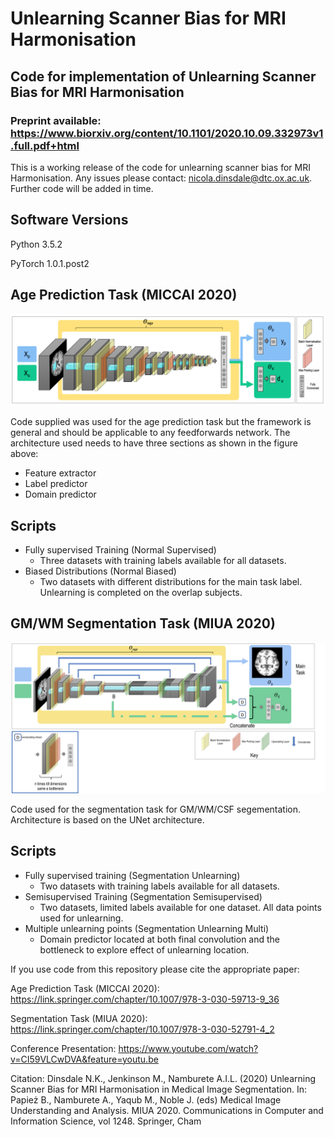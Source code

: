 # Unlearning Scanner Bias for MRI Harmonisation
## Code for implementation of Unlearning Scanner Bias for MRI Harmonisation

### Preprint available: https://www.biorxiv.org/content/10.1101/2020.10.09.332973v1.full.pdf+html

This is a working release of the code for unlearning scanner bias for MRI Harmonisation. Any issues please contact: nicola.dinsdale@dtc.ox.ac.uk. Further code will be added in time. 

Software Versions 
-----------------
Python 3.5.2

PyTorch 1.0.1.post2

Age Prediction Task (MICCAI 2020)
---------------------------------
![GitHub Logo](/figures/network_architecture.png)

Code supplied was used for the age prediction task but the framework is general and should be applicable to any feedforwards network. The architecture used needs to have three sections as shown in the figure above:
  - Feature extractor
  - Label predictor
  - Domain predictor

Scripts
-------
- Fully supervised Training (Normal Supervised) 
  - Three datasets with training labels available for all datasets. 
- Biased Distributions (Normal Biased)
  - Two datasets with different distributions for the main task label. Unlearning is completed on the overlap subjects.


GM/WM Segmentation Task (MIUA 2020)
---------------------------------
![GitHub Logo](/figures/seg_network_new.png)

Code used for the segmentation task for GM/WM/CSF segementation. Architecture is based on the UNet architecture. 

Scripts
-------
- Fully supervised training (Segmentation Unlearning)
  - Two datasets with training labels available for all datasets. 
- Semisupervised Training (Segmentation Semisupervised)
  - Two datasets, limited labels available for one dataset. All data points used for unlearning.
- Multiple unlearning points (Segmentation Unlearning Multi)
  - Domain predictor located at both final convolution and the bottleneck to explore effect of unlearning location. 


If you use code from this repository please cite the appropriate paper: 

Age Prediction Task (MICCAI 2020): https://link.springer.com/chapter/10.1007/978-3-030-59713-9_36

Segmentation Task (MIUA 2020): https://link.springer.com/chapter/10.1007/978-3-030-52791-4_2

Conference Presentation: https://www.youtube.com/watch?v=CI59VLCwDVA&feature=youtu.be

Citation: Dinsdale N.K., Jenkinson M., Namburete A.I.L. (2020) Unlearning Scanner Bias for MRI Harmonisation in Medical Image Segmentation. In: Papież B., Namburete A., Yaqub M., Noble J. (eds) Medical Image Understanding and Analysis. MIUA 2020. Communications in Computer and Information Science, vol 1248. Springer, Cham
  










